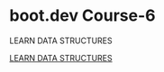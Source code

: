 # boot.dev Course-6

LEARN DATA STRUCTURES

[LEARN DATA STRUCTURES](https://sg75.notion.site/Algorithms-c0611e71210543caa022f811c80c6167?pvs=4)
